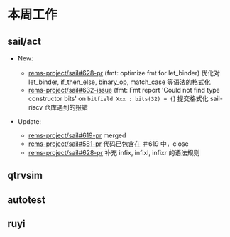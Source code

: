 # 本周工作

## sail/act

- New:
  - [rems-project/sail#628-pr](https://github.com/rems-project/sail/pull/636) (fmt: optimize fmt for let_binder) 优化对 let_binder, if_then_else, binary_op, match_case 等语法的格式化
  - [rems-project/sail#632-issue](https://github.com/rems-project/sail/issues/632) (fmt: Fmt report 'Could not find type constructor bits' on `bitfield Xxx : bits(32) = {`) 提交格式化 sail-riscv 仓库遇到的报错

- Update:
  - [rems-project/sail#619-pr](https://github.com/rems-project/sail/pull/619) merged
  - [rems-project/sail#581-pr](https://github.com/rems-project/sail/pull/581) 代码已包含在 ＃619 中，close
  - [rems-project/sail#628-pr](https://github.com/rems-project/sail/pull/628) 补充 infix, infixl, infixr 的语法规则

## qtrvsim

## autotest

## ruyi
